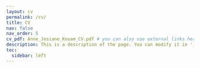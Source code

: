 ```yaml
---
layout: cv
permalink: /cv/
title: CV
nav: false
nav_order: 5
cv_pdf: Anne_Josiane_Kouam_CV.pdf # you can also use external links here
description: This is a description of the page. You can modify it in '_pages/cv.md'. You can also change or remove the top pdf download button.
toc:
  sidebar: left
---
```


